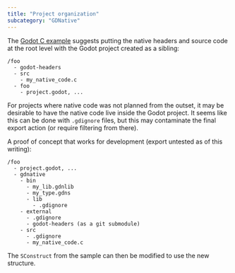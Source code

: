 ```yaml
---
title: "Project organization"
subcategory: "GDNative"
---
```


The [Godot C example](https://docs.godotengine.org/en/stable/tutorials/plugins/gdnative/gdnative-c-example.html) suggests putting the native headers and source code at the root level with the Godot project created as a sibling:

```
/foo
  - godot-headers
  - src
    - my_native_code.c
  - foo
    - project.godot, ...
```

For projects where native code was not planned from the outset, it may be desirable to have the native code live inside the Godot project. It seems like this can be done with `.gdignore` files, but this may contaminate the final export action (or require filtering from there). 

A proof of concept that works for development (export untested as of this writing):

```
/foo
  - project.godot, ...
  - gdnative
    - bin
      - my_lib.gdnlib
      - my_type.gdns
      - lib
        - .gdignore
    - external
      - .gdignore
      - godot-headers (as a git submodule)
    - src
      - .gdignore
      - my_native_code.c
```

The `SConstruct` from the sample can then be modified to use the new structure.
